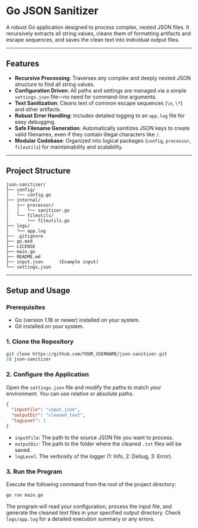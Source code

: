 # Go JSON Sanitizer

A robust Go application designed to process complex, nested JSON files. It recursively extracts all string values, cleans them of formatting artifacts and escape sequences, and saves the clean text into individual output files.

---

## Features

-   **Recursive Processing**: Traverses any complex and deeply nested JSON structure to find all string values.
-   **Configuration Driven**: All paths and settings are managed via a simple `settings.json` file—no need for command-line arguments.
-   **Text Sanitization**: Cleans text of common escape sequences (`\n`, `\*`) and other artifacts.
-   **Robust Error Handling**: Includes detailed logging to an `app.log` file for easy debugging.
-   **Safe Filename Generation**: Automatically sanitizes JSON keys to create valid filenames, even if they contain illegal characters like `/`.
-   **Modular Codebase**: Organized into logical packages (`config`, `processor`, `fileutils`) for maintainability and scalability.

---

## Project Structure

```
json-sanitizer/
├── config/
│   └── config.go
├── internal/
│   ├── processor/
│   │   └── sanitizer.go
│   └── fileutils/
│       └── fileutils.go
├── logs/
│   └── app.log
├── .gitignore
├── go.mod
├── LICENSE
├── main.go
├── README.md
├── input.json      (Example input)
└── settings.json
```

---

## Setup and Usage

### Prerequisites

-   Go (version 1.18 or newer) installed on your system.
-   Git installed on your system.

### 1. Clone the Repository

```bash
git clone https://github.com/YOUR_USERNAME/json-sanitizer.git
cd json-sanitizer
```

### 2. Configure the Application

Open the `settings.json` file and modify the paths to match your environment. You can use relative or absolute paths.

```json
{
  "inputFile": "input.json",
  "outputDir": "cleaned_text",
  "logLevel": 1
}
```
-   `inputFile`: The path to the source JSON file you want to process.
-   `outputDir`: The path to the folder where the cleaned `.txt` files will be saved.
-   `logLevel`: The verbosity of the logger (1: Info, 2: Debug, 3: Error).

### 3. Run the Program

Execute the following command from the root of the project directory:

```bash
go run main.go
```

The program will read your configuration, process the input file, and generate the cleaned text files in your specified output directory. Check `logs/app.log` for a detailed execution summary or any errors.